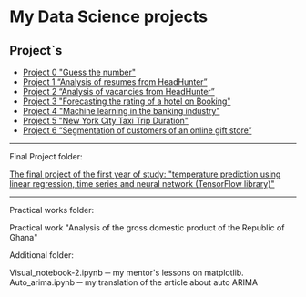 # My Data Science projects

## Project`s

* [Project 0 "Guess the number"](https://github.com/Serg-NSD/SkillFactory-Data_Science/tree/4adadd3f975d1dc101172a7812d264df9761659f/Project-0)
* [Project 1 “Analysis of resumes from HeadHunter”](https://github.com/Serg-NSD/SkillFactory-Data_Science/tree/4adadd3f975d1dc101172a7812d264df9761659f/Project-1)
* [Project 2 “Analysis of vacancies from HeadHunter”](https://github.com/Serg-NSD/SkillFactory-Data_Science/tree/4adadd3f975d1dc101172a7812d264df9761659f/Project-2)
* [Project 3 "Forecasting the rating of a hotel on Booking"](https://github.com/Serg-NSD/SkillFactory-Data_Science/tree/4adadd3f975d1dc101172a7812d264df9761659f/Project-3)
* [Project 4 "Machine learning in the banking industry"](https://github.com/Serg-NSD/SkillFactory-Data_Science/tree/4adadd3f975d1dc101172a7812d264df9761659f/Project-4)
* [Project 5 "New York City Taxi Trip Duration"](https://github.com/Serg-NSD/SkillFactory-Data_Science/tree/4adadd3f975d1dc101172a7812d264df9761659f/Project-5)
* [Project 6 “Segmentation of customers of an online gift store”](https://github.com/Serg-NSD/SkillFactory-Data_Science/tree/4adadd3f975d1dc101172a7812d264df9761659f/Project-6)

__________________________________
Final Project folder:  

[The final project of the first year of study: "temperature prediction using linear regression, time series and neural network (TensorFlow library)"](https://github.com/Serg-NSD/SkillFactory-Data_Science/tree/657f4bc1a283d91494fab2597b241d837ac42e73/Final%20Project)

__________________________________
Practical works folder:  
  
Practical work "Analysis of the gross domestic product of the Republic of Ghana"
  
Additional folder:  
  
Visual_notebook-2.ipynb ─ my mentor's lessons on matplotlib.  
Auto_arima.ipynb ─ my translation of the article about auto ARIMA
